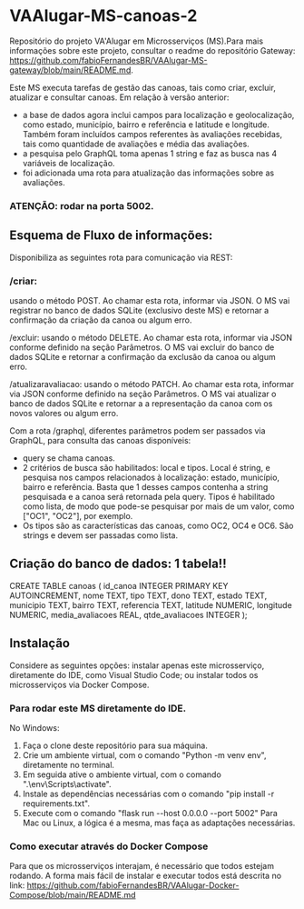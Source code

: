 # VAAlugar-MS-canoas-2

Repositório do projeto VA'Alugar em Microsserviços (MS).Para mais informações sobre este projeto, consultar o readme do repositório Gateway: https://github.com/fabioFernandesBR/VAAlugar-MS-gateway/blob/main/README.md.




Este MS executa tarefas de gestão das canoas, tais como criar, excluir, atualizar e consultar canoas.
Em relação à versão anterior:
- a base de dados agora inclui campos para localização e geolocalização, como estado, município, bairro e referência e latitude e longitude. Também foram incluídos campos referentes às avaliações recebidas, tais como quantidade de avaliações e média das avaliações.
- a pesquisa pelo GraphQL toma apenas 1 string e faz as busca nas 4 variáveis de localização.
- foi adicionada uma rota para atualização das informações sobre as avaliações.

### ATENÇÃO: rodar na porta 5002.



## Esquema de Fluxo de informações:
Disponibiliza as seguintes rota para comunicação via REST:

### /criar: 
usando o método POST. Ao chamar esta rota, informar via JSON. O MS vai registrar no banco de dados SQLite (exclusivo deste MS) e retornar a confirmação da criação da canoa ou algum erro.

/excluir: usando o método DELETE. Ao chamar esta rota, informar via JSON conforme definido na seção Parâmetros. O MS vai excluir do banco de dados SQLite e retornar a confirmação da exclusão da canoa ou algum erro.

/atualizaravaliacao: usando o método PATCH. Ao chamar esta rota, informar via JSON conforme definido na seção Parâmetros. O MS vai atualizar o banco de dados SQLite e retornar a a representação da canoa com os novos valores ou algum erro.

Com a rota /graphql, diferentes parâmetros podem ser passados via GraphQL, para consulta das canoas disponíveis:
- query se chama canoas.
- 2 critérios de busca são habilitados: local e tipos. Local é string, e pesquisa nos campos relacionados à localização: estado, município, bairro e referência. Basta que 1 desses campos contenha a string pesquisada e a canoa será retornada pela query. Tipos é habilitado como lista, de modo que pode-se pesquisar por mais de um valor, como ["OC1", "OC2"], por exemplo.
- Os tipos são as características das canoas, como OC2, OC4 e OC6. São strings e devem ser passadas como lista.


## Criação do banco de dados: 1 tabela!!
CREATE TABLE canoas (
    id_canoa         INTEGER PRIMARY KEY AUTOINCREMENT,
    nome             TEXT,
    tipo             TEXT,
    dono             TEXT,
    estado           TEXT,
    municipio        TEXT,
    bairro           TEXT,
    referencia       TEXT,
    latitude         NUMERIC,
    longitude        NUMERIC,
    media_avaliacoes REAL,
    qtde_avaliacoes  INTEGER
);

## Instalação
Considere as seguintes opções: instalar apenas este microsserviço, diretamente do IDE, como Visual Studio Code; ou instalar todos os microsserviços via Docker Compose.

### Para rodar este MS diretamente do IDE.
No Windows:
1. Faça o clone deste repositório para sua máquina.
2. Crie um ambiente virtual, com o comando "Python -m venv env", diretamente no terminal.
3. Em seguida ative o ambiente virtual, com o comando ".\env\Scripts\activate".
4. Instale as dependências necessárias com o comando "pip install -r requirements.txt".
5. Execute com o comando "flask run --host 0.0.0.0 --port 5002"
Para Mac ou Linux, a lógica é a mesma, mas faça as adaptações necessárias.

### Como executar através do Docker Compose
Para que os microsserviços interajam, é necessário que todos estejam rodando. A forma mais fácil de instalar e executar todos está descrita no link:
https://github.com/fabioFernandesBR/VAAlugar-Docker-Compose/blob/main/README.md
